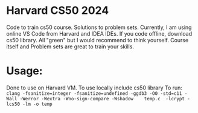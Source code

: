 # Harvard CS50 2024
Code to train cs50 course. Solutions to problem sets.
Currently, I am using online VS Code from Harvard and IDEA IDEs. If you code offline, download cs50 library.
All "green" but I would recommend to think yourself. 
Course itself and Problem sets are great to train your skills.

# Usage:
Done to use on Harvard VM. To use locally include cs50 library 
To run:
`
clang -fsanitize=integer -fsanitize=undefined -ggdb3 -O0 -std=c11 -Wall -Werror -Wextra -Wno-sign-compare -Wshadow    temp.c  -lcrypt -lcs50 -lm -o temp
`